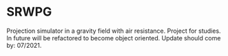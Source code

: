 # SRWPG
Projection simulator in a gravity field with air resistance.
Project for studies. In future will be refactored to become object oriented. 
Update should come by: 07/2021.

